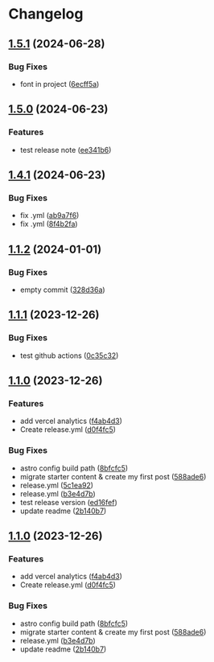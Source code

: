 # Changelog

## [1.5.1](https://github.com/kittichanr/kittichanr-blog/compare/v1.5.0...v1.5.1) (2024-06-28)


### Bug Fixes

* font in project ([6ecff5a](https://github.com/kittichanr/kittichanr-blog/commit/6ecff5a044b488321d390ddc57f851856fe6c889))

## [1.5.0](https://github.com/kittichanr/kittichanr-blog/compare/v1.4.1...v1.5.0) (2024-06-23)


### Features

* test release note ([ee341b6](https://github.com/kittichanr/kittichanr-blog/commit/ee341b682a303953026f6b65e7d7f1c5c988a98b))

## [1.4.1](https://github.com/kittichanr/kittichanr-blog/compare/v1.4.0...v1.4.1) (2024-06-23)


### Bug Fixes

* fix .yml ([ab9a7f6](https://github.com/kittichanr/kittichanr-blog/commit/ab9a7f62ff5ed5b2ff4a0988a7cb9ceabbd22a96))
* fix .yml ([8f4b2fa](https://github.com/kittichanr/kittichanr-blog/commit/8f4b2faa7097a788f3572cc381329a5b93fd2112))

## [1.1.2](https://github.com/kittichanr/kittichanr-blog/compare/v1.1.1...v1.1.2) (2024-01-01)


### Bug Fixes

* empty commit ([328d36a](https://github.com/kittichanr/kittichanr-blog/commit/328d36a596f1726b638deabfb1e56784e36b50e2))

## [1.1.1](https://github.com/kittichanr/kittichanr-blog/compare/v1.1.0...v1.1.1) (2023-12-26)


### Bug Fixes

* test github actions ([0c35c32](https://github.com/kittichanr/kittichanr-blog/commit/0c35c322f9173be30011f575da90e09e13bbd61e))

## [1.1.0](https://github.com/kittichanr/kittichanr-blog/compare/v1.0.0...v1.1.0) (2023-12-26)


### Features

* add vercel analytics ([f4ab4d3](https://github.com/kittichanr/kittichanr-blog/commit/f4ab4d3a5e7e4ca80c8a463049106e82db6a80ef))
* Create release.yml ([d0f4fc5](https://github.com/kittichanr/kittichanr-blog/commit/d0f4fc5ffe5086071f64b9e6fed9c6a3797c3254))


### Bug Fixes

* astro config build path ([8bfcfc5](https://github.com/kittichanr/kittichanr-blog/commit/8bfcfc53e1ea7843643e99fc571cc35b51ccc802))
* migrate starter content & create my first post ([588ade6](https://github.com/kittichanr/kittichanr-blog/commit/588ade60d2ed7ab38d6bab2cceb80b04e1243b73))
* release.yml ([5c1ea92](https://github.com/kittichanr/kittichanr-blog/commit/5c1ea92ac63f0d2e2c27d7bd7f83cfe02e679c6c))
* release.yml ([b3e4d7b](https://github.com/kittichanr/kittichanr-blog/commit/b3e4d7b694e334f387b6f8c39fef03060b3e71ee))
* test release version ([ed16fef](https://github.com/kittichanr/kittichanr-blog/commit/ed16fef5a857595450947b94106ed2e4879cc265))
* update readme ([2b140b7](https://github.com/kittichanr/kittichanr-blog/commit/2b140b748fcc3ce5efdf506bbcb7cac5be2f2542))

## [1.1.0](https://github.com/kittichanr/kittichanr-blog/compare/v1.0.0...v1.1.0) (2023-12-26)


### Features

* add vercel analytics ([f4ab4d3](https://github.com/kittichanr/kittichanr-blog/commit/f4ab4d3a5e7e4ca80c8a463049106e82db6a80ef))
* Create release.yml ([d0f4fc5](https://github.com/kittichanr/kittichanr-blog/commit/d0f4fc5ffe5086071f64b9e6fed9c6a3797c3254))


### Bug Fixes

* astro config build path ([8bfcfc5](https://github.com/kittichanr/kittichanr-blog/commit/8bfcfc53e1ea7843643e99fc571cc35b51ccc802))
* migrate starter content & create my first post ([588ade6](https://github.com/kittichanr/kittichanr-blog/commit/588ade60d2ed7ab38d6bab2cceb80b04e1243b73))
* release.yml ([b3e4d7b](https://github.com/kittichanr/kittichanr-blog/commit/b3e4d7b694e334f387b6f8c39fef03060b3e71ee))
* update readme ([2b140b7](https://github.com/kittichanr/kittichanr-blog/commit/2b140b748fcc3ce5efdf506bbcb7cac5be2f2542))
